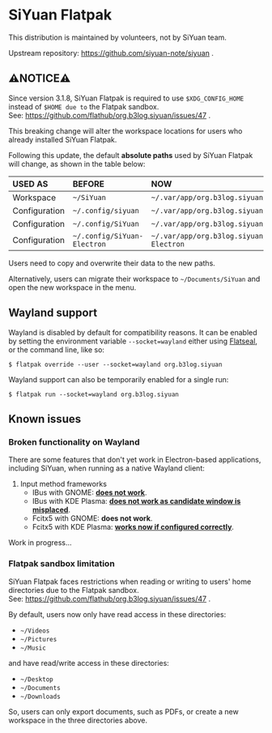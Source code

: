 # SiYuan Flatpak

This distribution is maintained by volunteers, not by SiYuan team.

Upstream repository: https://github.com/siyuan-note/siyuan .

## ⚠️NOTICE⚠️ ##

Since version 3.1.8, SiYuan Flatpak is required to use `$XDG_CONFIG_HOME` instead of `$HOME due to` the Flatpak sandbox.  
See: https://github.com/flathub/org.b3log.siyuan/issues/47 .

This breaking change will alter the workspace locations for users who already installed SiYuan Flatpak.

Following this update, the default **absolute paths** used by SiYuan Flatpak will change, as shown in the table below:

|USED AS|BEFORE|NOW|
|:-------|:-------------------------|:---------------------------------------------------|
|Workspace|`~/SiYuan`|`~/.var/app/org.b3log.siyuan/SiYuan`|
|Configuration|`~/.config/siyuan`|`~/.var/app/org.b3log.siyuan/.config/siyuan`|
|Configuration|`~/.config/SiYuan`|`~/.var/app/org.b3log.siyuan/.config/SiYuan`|
|Configuration|`~/.config/SiYuan-Electron`|`~/.var/app/org.b3log.siyuan/.config/SiYuan-Electron`|

Users need to copy and overwrite their data to the new paths.

Alternatively, users can migrate their workspace to `~/Documents/SiYuan` and open the new workspace in the menu.

## Wayland support

Wayland is disabled by default for compatibility reasons. It can be enabled by setting the environment variable `--socket=wayland` either using [Flatseal](https://flathub.org/apps/com.github.tchx84.Flatseal), or the command line, like so:

```
$ flatpak override --user --socket=wayland org.b3log.siyuan
```

Wayland support can also be temporarily enabled for a single run:

```
$ flatpak run --socket=wayland org.b3log.siyuan
```

## Known issues

### Broken functionality on Wayland

There are some features that don't yet work in Electron-based applications, including SiYuan, when running as a native Wayland client:

1. Input method frameworks
    * IBus with GNOME: **[does not work](https://github.com/flathub/md.obsidian.Obsidian/issues/317)**.
    * IBus with KDE Plasma: **[does not work as candidate window is misplaced](https://discuss.kde.org/t/ibus-candidate-window-is-misplaced-for-some-apps/3579)**.
    * Fcitx5 with GNOME: **does not work**.
    * Fcitx5 with KDE Plasma: **[works now if configured correctly](https://fcitx-im.org/wiki/Using_Fcitx_5_on_Wayland#KDE%20Plasma)**.

Work in progress…

### Flatpak sandbox limitation

SiYuan Flatpak faces restrictions when reading or writing to users' home directories due to the Flatpak sandbox.  
See: https://github.com/flathub/org.b3log.siyuan/issues/47 .

By default, users now only have read access in these directories:
- `~/Videos`
- `~/Pictures`
- `~/Music`

and have read/write access in these directories:
- `~/Desktop`
- `~/Documents`
- `~/Downloads`

So, users can only export documents, such as PDFs, or create a new workspace in the three directories above.
